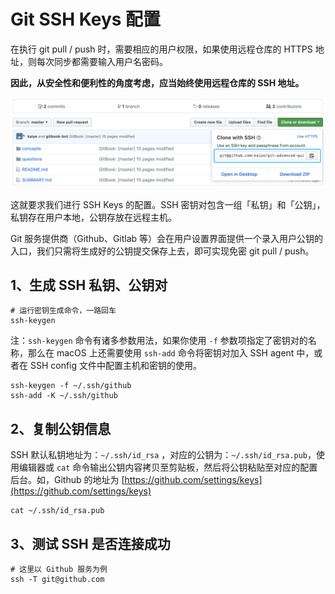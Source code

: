 # Git SSH Keys 配置

在执行 git pull / push 时，需要相应的用户权限，如果使用远程仓库的 HTTPS 地址，则每次同步都需要输入用户名密码。

**因此，从安全性和便利性的角度考虑，应当始终使用远程仓库的 SSH 地址。**

![Clone with SSH](../.gitbook/assets/clone-with-ssh.png)

这就要求我们进行 SSH Keys 的配置。SSH 密钥对包含一组「私钥」和「公钥」，私钥存在用户本地，公钥存放在远程主机。

Git 服务提供商（Github、Gitlab 等）会在用户设置界面提供一个录入用户公钥的入口，我们只需将生成好的公钥提交保存上去，即可实现免密 git pull / push。

## 1、生成 SSH 私钥、公钥对

```text
# 运行密钥生成命令，一路回车
ssh-keygen
```

注：`ssh-keygen` 命令有诸多参数用法，如果你使用 `-f` 参数项指定了密钥对的名称，那么在 macOS 上还需要使用 `ssh-add` 命令将密钥对加入 SSH agent 中，或者在 SSH config 文件中配置主机和密钥的使用。

```text
ssh-keygen -f ~/.ssh/github
ssh-add -K ~/.ssh/github
```

## 2、复制公钥信息

SSH 默认私钥地址为：`~/.ssh/id_rsa` ，对应的公钥为：`~/.ssh/id_rsa.pub`，使用编辑器或 `cat` 命令输出公钥内容拷贝至剪贴板，然后将公钥粘贴至对应的配置后台。如，Github 的地址为 [https://github.com/settings/keys](https://github.com/settings/keys)

```text
cat ~/.ssh/id_rsa.pub
```

## 3、测试 SSH 是否连接成功

```text
# 这里以 Github 服务为例
ssh -T git@github.com
```

